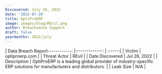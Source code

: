 ```yaml
---
Discovered: July 26, 2022
date: '2022-07-26'
title: OptiProERP
image: images/blog/REvil.png
author: Breachsense Support
draft: false
yearmonths: 2022/july
---
```


| Data Breach Report------------:     |:-------------:    | :-----:|
| Victim      | optiproerp.com      | 
| Threat Actor      | REvil      | 
| Date Discovered      | Jul 26, 2022      | 
| Description      | OptiProERP is a leading global provider of industry-specific ERP solutions for manufacturers and distributors.      | 
| Leak Size      | N/A      | 

